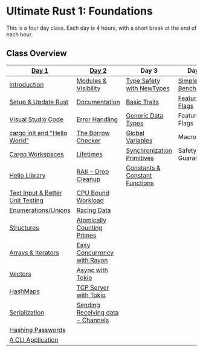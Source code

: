 # Ultimate Rust 1: Foundations

This is a four day class. Each day is 4 hours, with a short break at the end of each hour.

## Class Overview

| **[Day 1](./day1/readme.md)**                                         | **[Day 2](./day2/readme.md)**                         | **Day 3**                                                  | **Day 4**                                             |
|-----------------------------------------------------------------------|-------------------------------------------------------|------------------------------------------------------------|-------------------------------------------------------|
| [Introduction](./day1/hour1/class_intro.md#class-overview)            | [Modules & Visibility](./day2/hour1/modules.md)       | [Type Safety with NewTypes](./day3/hour1/new_types.md)     | [Simple Benchmarks](./day4/hour1/benchmarks.md)       |
| [Setup & Update Rust](./day1/hour1/setup_rust.md)                     | [Documentation](./day2/hour1/documentation.md)        | [Basic Traits](./day3/hour1/traits.md)                     | [Feature Flags](./day4/hour1/feature_flags.md)        |
| [Visual Studio Code](./day1/hour1/setup_ide.md)                       | [Error Handling](./day2/hour1/errors.md)              | [Generic Data Types](./day3/hour2/generic_data.md)         | Feature Flags                                         |
| [cargo init and "Hello World"](./day1/hour1/hello_world.md)           | [The Borrow Checker](./day2/hour2/borrow_checker.md)  | [Global Variables](./day3/hour1/globals.md)                | Macros                                                |
| [Cargo Workspaces](./day1/hour1/workspaces.md)                        | [Lifetimes](./day2/hour2/lifetimes.md)                | [Synchronization Primitives](./day3/hour1/sync.md)         | Safety Guarantees                                     |
| [Hello Library](./day1/hour1/hello_library.md)                        | [RAII - Drop Cleanup](./day2/hour2/raii.md)           | [Constants & Constant Functions](./day3/hour2/constants.md)|                                                       |
| [Text Input & Better Unit Testing](./day1/hour1/simple_login_test.md) | [CPU Bound Workload](./day2/hour3/count_primes.md)    |                                                            |                                                       |
| [Enumerations/Unions](./day1/hour2/enums.md)                          | [Racing Data](./day2/hour3/data_race.md)              |                                                            |                                                       |
| [Structures](./day1/hour2/structs.md)                                 | [Atomically Counting Primes](./day2/hour3/atomic.md)  |                                                            |                                                       |
| [Arrays & Iterators](./day1/hour2/structs.md)                         | [Easy Concurrency with Rayon](./day2/hour3/rayon.md)  |                                                            |                                                       |
| [Vectors](./day1/hour3/vectors.md)                                    | [Async with Tokio](./day2/hour4/tokio.md)             |                                                            |                                                       |
| [HashMaps](./day1/hour3/hashmaps.md)                                  | [TCP Server with Tokio](./day2/hour4/tcp_server.md)   |                                                            |                                                       |
| [Serialization](./day1/hour3/serialization.md)                        | [Sending Receiving data - Channels](./day2/hour4/channels.md) |                                                    |                                                       |
| [Hashing Passwords](./day1/hour3/hashing.md)                          |                                                       |                                                            |                                                       |
| [A CLI Application](./day1/hour4/cli.md)                              |                                                       |                                                            |                                                       |
